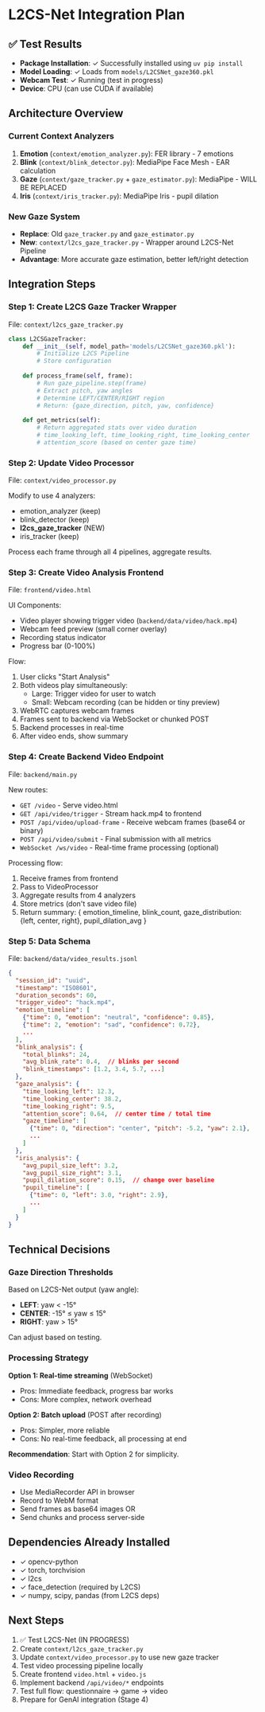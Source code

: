 # L2CS-Net Integration Plan

## ✅ Test Results
- **Package Installation**: ✓ Successfully installed using `uv pip install`
- **Model Loading**: ✓ Loads from `models/L2CSNet_gaze360.pkl`
- **Webcam Test**: ✓ Running (test in progress)
- **Device**: CPU (can use CUDA if available)

## Architecture Overview

### Current Context Analyzers
1. **Emotion** (`context/emotion_analyzer.py`): FER library - 7 emotions
2. **Blink** (`context/blink_detector.py`): MediaPipe Face Mesh - EAR calculation
3. **Gaze** (`context/gaze_tracker.py` + `gaze_estimator.py`): MediaPipe - WILL BE REPLACED
4. **Iris** (`context/iris_tracker.py`): MediaPipe Iris - pupil dilation

### New Gaze System
- **Replace**: Old `gaze_tracker.py` and `gaze_estimator.py`
- **New**: `context/l2cs_gaze_tracker.py` - Wrapper around L2CS-Net Pipeline
- **Advantage**: More accurate gaze estimation, better left/right detection

## Integration Steps

### Step 1: Create L2CS Gaze Tracker Wrapper
File: `context/l2cs_gaze_tracker.py`

```python
class L2CSGazeTracker:
    def __init__(self, model_path='models/L2CSNet_gaze360.pkl'):
        # Initialize L2CS Pipeline
        # Store configuration
        
    def process_frame(self, frame):
        # Run gaze_pipeline.step(frame)
        # Extract pitch, yaw angles
        # Determine LEFT/CENTER/RIGHT region
        # Return: {gaze_direction, pitch, yaw, confidence}
        
    def get_metrics(self):
        # Return aggregated stats over video duration
        # time_looking_left, time_looking_right, time_looking_center
        # attention_score (based on center gaze time)
```

### Step 2: Update Video Processor
File: `context/video_processor.py`

Modify to use 4 analyzers:
- emotion_analyzer (keep)
- blink_detector (keep)
- **l2cs_gaze_tracker** (NEW)
- iris_tracker (keep)

Process each frame through all 4 pipelines, aggregate results.

### Step 3: Create Video Analysis Frontend
File: `frontend/video.html`

UI Components:
- Video player showing trigger video (`backend/data/video/hack.mp4`)
- Webcam feed preview (small corner overlay)
- Recording status indicator
- Progress bar (0-100%)

Flow:
1. User clicks "Start Analysis"
2. Both videos play simultaneously:
   - Large: Trigger video for user to watch
   - Small: Webcam recording (can be hidden or tiny preview)
3. WebRTC captures webcam frames
4. Frames sent to backend via WebSocket or chunked POST
5. Backend processes in real-time
6. After video ends, show summary

### Step 4: Create Backend Video Endpoint
File: `backend/main.py`

New routes:
- `GET /video` - Serve video.html
- `GET /api/video/trigger` - Stream hack.mp4 to frontend
- `POST /api/video/upload-frame` - Receive webcam frames (base64 or binary)
- `POST /api/video/submit` - Final submission with all metrics
- `WebSocket /ws/video` - Real-time frame processing (optional)

Processing flow:
1. Receive frames from frontend
2. Pass to VideoProcessor
3. Aggregate results from 4 analyzers
4. Store metrics (don't save video file)
5. Return summary: {
     emotion_timeline,
     blink_count,
     gaze_distribution: {left, center, right},
     pupil_dilation_avg
   }

### Step 5: Data Schema
File: `backend/data/video_results.jsonl`

```json
{
  "session_id": "uuid",
  "timestamp": "ISO8601",
  "duration_seconds": 60,
  "trigger_video": "hack.mp4",
  "emotion_timeline": [
    {"time": 0, "emotion": "neutral", "confidence": 0.85},
    {"time": 2, "emotion": "sad", "confidence": 0.72},
    ...
  ],
  "blink_analysis": {
    "total_blinks": 24,
    "avg_blink_rate": 0.4,  // blinks per second
    "blink_timestamps": [1.2, 3.4, 5.7, ...]
  },
  "gaze_analysis": {
    "time_looking_left": 12.3,
    "time_looking_center": 38.2,
    "time_looking_right": 9.5,
    "attention_score": 0.64,  // center time / total time
    "gaze_timeline": [
      {"time": 0, "direction": "center", "pitch": -5.2, "yaw": 2.1},
      ...
    ]
  },
  "iris_analysis": {
    "avg_pupil_size_left": 3.2,
    "avg_pupil_size_right": 3.1,
    "pupil_dilation_score": 0.15,  // change over baseline
    "pupil_timeline": [
      {"time": 0, "left": 3.0, "right": 2.9},
      ...
    ]
  }
}
```

## Technical Decisions

### Gaze Direction Thresholds
Based on L2CS-Net output (yaw angle):
- **LEFT**: yaw < -15°
- **CENTER**: -15° ≤ yaw ≤ 15°
- **RIGHT**: yaw > 15°

Can adjust based on testing.

### Processing Strategy
**Option 1: Real-time streaming** (WebSocket)
- Pros: Immediate feedback, progress bar works
- Cons: More complex, network overhead

**Option 2: Batch upload** (POST after recording)
- Pros: Simpler, more reliable
- Cons: No real-time feedback, all processing at end

**Recommendation**: Start with Option 2 for simplicity.

### Video Recording
- Use MediaRecorder API in browser
- Record to WebM format
- Send frames as base64 images OR
- Send chunks and process server-side

## Dependencies Already Installed
- ✓ opencv-python
- ✓ torch, torchvision
- ✓ l2cs
- ✓ face_detection (required by L2CS)
- ✓ numpy, scipy, pandas (from L2CS deps)

## Next Steps
1. ✅ Test L2CS-Net (IN PROGRESS)
2. Create `context/l2cs_gaze_tracker.py`
3. Update `context/video_processor.py` to use new gaze tracker
4. Test video processing pipeline locally
5. Create frontend `video.html` + `video.js`
6. Implement backend `/api/video/*` endpoints
7. Test full flow: questionnaire → game → video
8. Prepare for GenAI integration (Stage 4)
